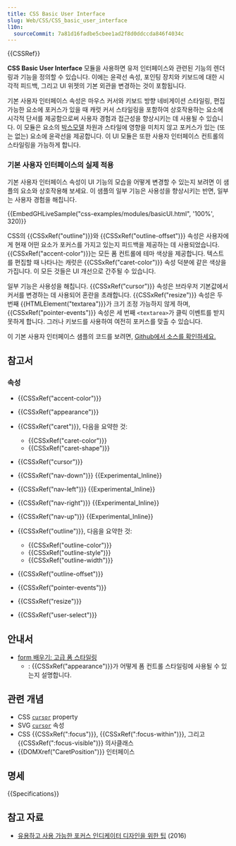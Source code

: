 ```yaml
---
title: CSS Basic User Interface
slug: Web/CSS/CSS_basic_user_interface
l10n:
  sourceCommit: 7a81d16fadbe5cbee1ad2f8d0ddccda846f4034c
---
```


{{CSSRef}}

**CSS Basic User Interface** 모듈을 사용하면 유저 인터페이스와 관련된 기능의 렌더링과 기능을 정의할 수 있습니다. 이에는 윤곽선 속성, 포인팅 장치와 키보드에 대한 시각적 피드백, 그리고 UI 위젯의 기본 외관을 변경하는 것이 포함됩니다.

기본 사용자 인터페이스 속성은 마우스 커서와 키보드 방향 네비게이션 스타일링, 편집 가능한 요소에 포커스가 있을 때 캐럿 커서 스타일링을 포함하여 상호작용하는 요소에 시각적 단서를 제공함으로써 사용자 경험과 접근성을 향상시키는 데 사용될 수 있습니다. 이 모듈은 요소의 [박스모델][] 차원과 스타일에 영향을 미치지 않고 포커스가 있는 (또는 없는) 요소에 윤곽선을 제공합니다. 이 UI 모듈은 또한 사용자 인터페이스 컨트롤의 스타일링을 가능하게 합니다.

### 기본 사용자 인터페이스의 실제 적용

기본 사용자 인터페이스 속성이 UI 기능의 모습을 어떻게 변경할 수 있는지 보려면 이 샘플의 요소와 상호작용해 보세요. 이 샘플의 일부 기능은 사용성을 향상시키는 반면, 일부는 사용자 경험을 해칩니다.

{{EmbedGHLiveSample("css-examples/modules/basicUI.html", '100%', 320)}}

CSS의 {{CSSxRef("outline")}}와 {{CSSxRef("outline-offset")}} 속성은 사용자에게 현재 어떤 요소가 포커스를 가지고 있는지 피드백을 제공하는 데 사용되었습니다. {{CSSxRef("accent-color")}}는 모든 폼 컨트롤에 테마 색상을 제공합니다. 텍스트를 편집할 때 나타나는 캐럿은 {{CSSxRef("caret-color")}} 속성 덕분에 같은 색상을 가집니다. 이 모든 것들은 UI 개선으로 간주될 수 있습니다.

일부 기능은 사용성을 해칩니다. {{CSSxRef("cursor")}} 속성은 브라우저 기본값에서 커서를 변경하는 데 사용되어 혼란을 초래합니다. {{CSSxRef("resize")}} 속성은 두 번째 {{HTMLElement("textarea")}}가 크기 조정 가능하지 않게 하며, {{CSSxRef("pointer-events")}} 속성은 세 번째 `<textarea>`가 클릭 이벤트를 받지 못하게 합니다. 그러나 키보드를 사용하여 여전히 포커스를 맞출 수 있습니다.

이 기본 사용자 인터페이스 샘플의 코드를 보려면, [Github에서 소스를 확인하세요.](https://github.com/mdn/css-examples/blob/main/modules/basicUI.html)

## 참고서

### 속성

- {{CSSxRef("accent-color")}}
- {{CSSxRef("appearance")}}

- {{CSSxRef("caret")}}, 다음을 요약한 것:
  - {{CSSxRef("caret-color")}}
  - {{CSSxRef("caret-shape")}}
- {{CSSxRef("cursor")}}
- {{CSSxRef("nav-down")}} {{Experimental_Inline}}
- {{CSSxRef("nav-left")}} {{Experimental_Inline}}
- {{CSSxRef("nav-right")}} {{Experimental_Inline}}
- {{CSSxRef("nav-up")}} {{Experimental_Inline}}
- {{CSSxRef("outline")}}, 다음을 요약한 것:
  - {{CSSxRef("outline-color")}}
  - {{CSSxRef("outline-style")}}
  - {{CSSxRef("outline-width")}}
- {{CSSxRef("outline-offset")}}
- {{CSSxRef("pointer-events")}}
- {{CSSxRef("resize")}}
- {{CSSxRef("user-select")}}

## 안내서

- [form 배우기: 고급 폼 스타일링][]
  - : {{CSSxRef("appearance")}}가 어떻게 폼 컨트롤 스타일링에 사용될 수 있는지 설명합니다.

## 관련 개념

- CSS [`cursor`](/ko/docs/Web/CSS/cursor) property
- SVG [`cursor`](/ko/docs/Web/SVG/Attribute/cursor) 속성
- CSS {{CSSxRef(":focus")}}, {{CSSxRef(":focus-within")}}, 그리고 {{CSSxRef(":focus-visible")}} 의사클래스
- {{DOMXref("CaretPosition")}} 인터페이스

## 명세

{{Specifications}}

## 참고 자료

- [유용하고 사용 가능한 포커스 인디케이터 디자인을 위한 팁](https://www.deque.com/blog/give-site-focus-tips-designing-usable-focus-indicators/) (2016)

[박스모델]: /ko/docs/Learn/CSS/Building_blocks/The_box_model#what_is_the_css_box_model
[form 배우기: 고급 폼 스타일링]: /ko/docs/Learn/Forms/Advanced_form_styling